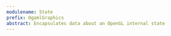 ```yaml
---
modulename: State
prefix: OgamlGraphics
abstract: Encapsulates data about an OpenGL internal state
---
```



